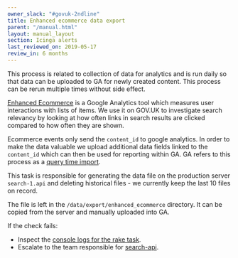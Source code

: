 ```yaml
---
owner_slack: "#govuk-2ndline"
title: Enhanced ecommerce data export
parent: "/manual.html"
layout: manual_layout
section: Icinga alerts
last_reviewed_on: 2019-05-17
review_in: 6 months
---
```


This process is related to collection of data for analytics and is run daily so that data can be uploaded to GA for newly created content. This process can be rerun multiple times without side effect.

[Enhanced Ecommerce](https://developers.google.com/analytics/devguides/collection/analyticsjs/enhanced-ecommerce)
is a Google Analytics tool which measures user interactions with lists of items.
We use it on GOV.UK to investigate search relevancy by looking at how often
links in search results are clicked compared to how often they are shown.

Ecommerce events only send the `content_id` to google analytics. In order to make the data valuable we upload additional data fields linked to the `content_id` which can then be used for reporting within GA. GA refers to this process as a [query time import](https://support.google.com/analytics/answer/6071511?hl=en).

This task is responsible for generating the data file on the production server `search-1.api` and deleting historical files - we currently keep the last 10 files on record.

The file is left in the `/data/export/enhanced_ecommerce` directory. It can be
copied from the server and manually uploaded into GA.

If the check fails:

- Inspect the [console
logs for the rake task](https://deploy.publishing.service.gov.uk/job/enhanced_ecommerce/).
- Escalate to the team responsible for [search-api](/apps/search-api.html).
